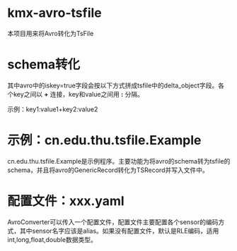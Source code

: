 # kmx-avro-tsfile

本项目用来将Avro转化为TsFile


# schema转化
其中avro中的iskey=true字段会按以下方式拼成tsfile中的delta_object字段。各个key之间以 **+** 连接，key和value之间用 **:** 分隔。

示例：key1:value1+key2:value2


# 示例：cn.edu.thu.tsfile.Example
cn.edu.thu.tsfile.Example是示例程序。主要功能为将avro的schema转为tsfile的schema，并且将avro的GenericRecord转化为TSRecord并写入文件中。


# 配置文件：xxx.yaml
AvroConverter可以传入一个配置文件，配置文件主要配置各个sensor的编码方式，其中sensor名字应该是alias。如果没有配置文件，默认是RLE编码，适用int,long,float,double数据类型。
